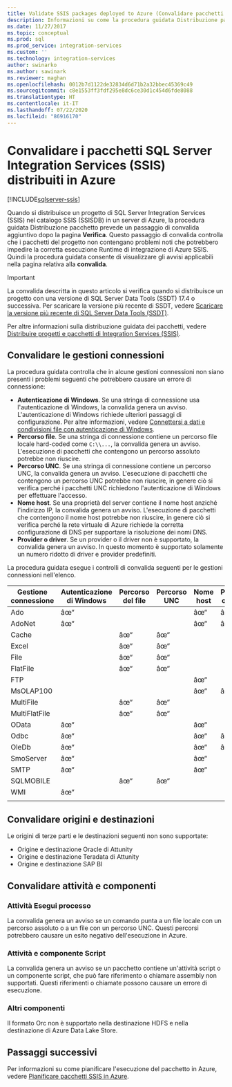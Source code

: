 ```yaml
---
title: Validate SSIS packages deployed to Azure (Convalidare pacchetti SSIS distribuiti in Azure) | Microsoft Docs
description: Informazioni su come la procedura guidata Distribuzione pacchetto di SSIS controlla i pacchetti per individuare eventuali problemi noti che potrebbero impedire l'esecuzione dei pacchetti come previsto in Azure.
ms.date: 11/27/2017
ms.topic: conceptual
ms.prod: sql
ms.prod_service: integration-services
ms.custom: ''
ms.technology: integration-services
author: swinarko
ms.author: sawinark
ms.reviewer: maghan
ms.openlocfilehash: 0012b7d1122de32834d6d71b2a32bbec45369c49
ms.sourcegitcommit: c8e1553ff3fdf295e8dc6ce30d1c454d6fde8088
ms.translationtype: HT
ms.contentlocale: it-IT
ms.lasthandoff: 07/22/2020
ms.locfileid: "86916170"
---
```

# <a name="validate-sql-server-integration-services-ssis-packages-deployed-to-azure"></a>Convalidare i pacchetti SQL Server Integration Services (SSIS) distribuiti in Azure

[!INCLUDE[sqlserver-ssis](../../includes/applies-to-version/sqlserver-ssis.md)]



Quando si distribuisce un progetto di SQL Server Integration Services (SSIS) nel catalogo SSIS (SSISDB) in un server di Azure, la procedura guidata Distribuzione pacchetto prevede un passaggio di convalida aggiuntivo dopo la pagina **Verifica**. Questo passaggio di convalida controlla che i pacchetti del progetto non contengano problemi noti che potrebbero impedire la corretta esecuzione Runtime di integrazione di Azure SSIS. Quindi la procedura guidata consente di visualizzare gli avvisi applicabili nella pagina relativa alla **convalida**.

> [!IMPORTANT]
> La convalida descritta in questo articolo si verifica quando si distribuisce un progetto con una versione di SQL Server Data Tools (SSDT) 17.4 o successiva. Per scaricare la versione più recente di SSDT, vedere [Scaricare la versione più recente di SQL Server Data Tools (SSDT)](../../ssdt/download-sql-server-data-tools-ssdt.md).

Per altre informazioni sulla distribuzione guidata dei pacchetti, vedere [Distribuire progetti e pacchetti di Integration Services (SSIS)](../packages/deploy-integration-services-ssis-projects-and-packages.md).

## <a name="validate-connection-managers"></a>Convalidare le gestioni connessioni

La procedura guidata controlla che in alcune gestioni connessioni non siano presenti i problemi seguenti che potrebbero causare un errore di connessione:
- **Autenticazione di Windows**. Se una stringa di connessione usa l'autenticazione di Windows, la convalida genera un avviso. L'autenticazione di Windows richiede ulteriori passaggi di configurazione. Per altre informazioni, vedere [Connettersi a dati e condivisioni file con autenticazione di Windows](ssis-azure-connect-with-windows-auth.md).
- **Percorso file**. Se una stringa di connessione contiene un percorso file locale hard-coded come `C:\\...`, la convalida genera un avviso. L'esecuzione di pacchetti che contengono un percorso assoluto potrebbe non riuscire.
- **Percorso UNC**. Se una stringa di connessione contiene un percorso UNC, la convalida genera un avviso. L'esecuzione di pacchetti che contengono un percorso UNC potrebbe non riuscire, in genere ciò si verifica perché i pacchetti UNC richiedono l'autenticazione di Windows per effettuare l'accesso.
- **Nome host**. Se una proprietà del server contiene il nome host anziché l'indirizzo IP, la convalida genera un avviso. L'esecuzione di pacchetti che contengono il nome host potrebbe non riuscire, in genere ciò si verifica perché la rete virtuale di Azure richiede la corretta configurazione di DNS per supportare la risoluzione dei nomi DNS.
- **Provider o driver**. Se un provider o il driver non è supportato, la convalida genera un avviso. In questo momento è supportato solamente un numero ridotto di driver e provider predefiniti.

La procedura guidata esegue i controlli di convalida seguenti per le gestioni connessioni nell'elenco.

| Gestione connessione | Autenticazione di Windows | Percorso del file | Percorso UNC | Nome host | Provider o driver |
|--------------------|----------|-----------|-----|-----------|-------------------|
| Ado                | âœ“        |           |     | âœ“         | âœ“                 |
| AdoNet             | âœ“        |           |     | âœ“         | âœ“                 |
| Cache              |          | âœ“         | âœ“   |           |                   |
| Excel              |          | âœ“         | âœ“   |           |                   |
| File               |          | âœ“         | âœ“   |           |                   |
| FlatFile           |          | âœ“         | âœ“   |           |                   |
| FTP                |          |           |     | âœ“         |                   |
| MsOLAP100          |          |           |     | âœ“         | âœ“                 |
| MultiFile          |          | âœ“         | âœ“   |           |                   |
| MultiFlatFile      |          | âœ“         | âœ“   |           |                   |
| OData              | âœ“        |           |     | âœ“         |                   |
| Odbc               | âœ“        |           |     | âœ“         | âœ“                 |
| OleDb              | âœ“        |           |     | âœ“         | âœ“                 |
| SmoServer          | âœ“        |           |     | âœ“         |                   |
| SMTP               | âœ“        |           |     | âœ“         |                   |
| SQLMOBILE          |          | âœ“         | âœ“   |           |                   |
| WMI                | âœ“        |           |     |           |                   |
|||||||

## <a name="validate-sources-and-destinations"></a>Convalidare origini e destinazioni
Le origini di terze parti e le destinazioni seguenti non sono supportate:

-   Origine e destinazione Oracle di Attunity
-   Origine e destinazione Teradata di Attunity
-   Origine e destinazione SAP BI

## <a name="validate-tasks-and-components"></a>Convalidare attività e componenti

### <a name="execute-process-task"></a>Attività Esegui processo

La convalida genera un avviso se un comando punta a un file locale con un percorso assoluto o a un file con un percorso UNC. Questi percorsi potrebbero causare un esito negativo dell'esecuzione in Azure.

### <a name="script-task-and-script-component"></a>Attività e componente Script

La convalida genera un avviso se un pacchetto contiene un'attività script o un componente script, che può fare riferimento o chiamare assembly non supportati. Questi riferimenti o chiamate possono causare un errore di esecuzione.

### <a name="other-components"></a>Altri componenti

Il formato Orc non è supportato nella destinazione HDFS e nella destinazione di Azure Data Lake Store.

## <a name="next-steps"></a>Passaggi successivi
Per informazioni su come pianificare l'esecuzione del pacchetto in Azure, vedere [Pianificare pacchetti SSIS in Azure](ssis-azure-schedule-packages.md).
